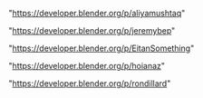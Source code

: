 "https://developer.blender.org/p/aliyamushtaq"

"https://developer.blender.org/p/jeremybep"

"https://developer.blender.org/p/EitanSomething"

"https://developer.blender.org/p/hoianaz"

"https://developer.blender.org/p/rondillard"

 

